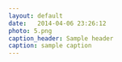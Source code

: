 ```yaml
---
layout: default
date:   2014-04-06 23:26:12
photo: 5.png
caption_header: Sample header
caption: sample caption
---
```

